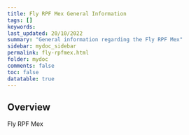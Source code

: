 ```yaml
---
title: Fly RPF Mex General Information
tags: []
keywords: 
last_updated: 20/10/2022
summary: "General information regarding the Fly RPF Mex"
sidebar: mydoc_sidebar
permalink: fly-rpfmex.html
folder: mydoc
comments: false
toc: false
datatable: true
---
```

## Overview 
Fly RPF Mex